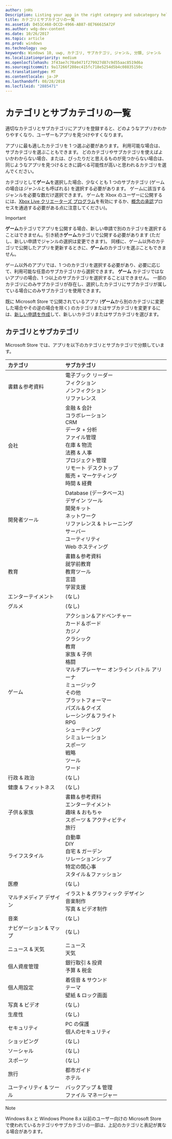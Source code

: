 ```yaml
---
author: jnHs
Description: Listing your app in the right category and subcategory helps customers find your app and understand more about it.
title: カテゴリとサブカテゴリの一覧
ms.assetid: D451C468-DCCD-4966-AB87-8E766615A72F
ms.author: wdg-dev-content
ms.date: 10/26/2017
ms.topic: article
ms.prod: windows
ms.technology: uwp
keywords: Windows 10, uwp, カテゴリ, サブカテゴリ, ジャンル, 分類, ジャンル
ms.localizationpriority: medium
ms.openlocfilehash: 3f43ae7c70a9471f279927d87c9d55aac8519d6a
ms.sourcegitcommit: 9a17266f208ec415fc718e5254d5b4c08835150c
ms.translationtype: MT
ms.contentlocale: ja-JP
ms.lasthandoff: 08/28/2018
ms.locfileid: "2885471"
---
```

# <a name="category-and-subcategory-table"></a>カテゴリとサブカテゴリの一覧


適切なカテゴリとサブカテゴリにアプリを登録すると、どのようなアプリかわかりやすくなり、ユーザーもアプリを見つけやすくなります。

アプリに最も適したカテゴリを 1 つ選ぶ必要があります。 利用可能な場合は、サブカテゴリを選ぶこともできます。 どのカテゴリやサブカテゴリを使えばよいかわからない場合、または、ぴったりだと思えるものが見つからない場合は、同じようなアプリを見つけるときに調べる可能性が高いと思われるカテゴリを選んでください。

カテゴリとして**ゲーム**を選択した場合、少なくとも 1 つのサブカテゴリ (ゲームの場合は*ジャンル*とも呼ばれる) を選択する必要があります。 ゲームに該当するジャンルを必要な数だけ選択できます。 ゲームを Xbox のユーザーに公開するには、[Xbox Live クリエーターズ プログラム](../xbox-live/get-started-with-creators/get-started-with-xbox-live-creators.md)を有効にするか、[概念の承認](../gaming/concept-approval.md)プロセスを通過する必要がある点に注意してください)。 

> [!IMPORTANT] 
> **ゲーム**カテゴリでアプリを公開する場合、新しい申請で別のカテゴリを選択することはできません。引き続き**ゲーム**カテゴリで公開する必要があります (ただし、新しい申請でジャンルの選択は変更できます)。 同様に、ゲーム以外のカテゴリで公開したアプリを更新するときに、**ゲーム**のカテゴリを選ぶこともできません。

ゲーム以外のアプリでは、1 つのカテゴリを選択する必要があり、必要に応じて、利用可能な任意のサブカテゴリから選択できます。 **ゲーム** カテゴリではないアプリの場合、1 つ以上のサブカテゴリを選択することはできません。 一部のカテゴリにのみサブカテゴリが存在し、選択したカテゴリにサブカテゴリが属している場合にのみサブカテゴリを使用できます。

既に Microsoft Store で公開されているアプリ (**ゲーム**から別のカテゴリに変更した場合やその逆の場合を除く) のカテゴリまたはサブカテゴリを変更するには、[新しい申請を作成](app-submissions.md)して、新しいカテゴリまたはサブカテゴリを選びます。

## <a name="categories-and-subcategories"></a>カテゴリとサブカテゴリ

Microsoft Store では、アプリを以下のカテゴリとサブカテゴリで分類しています。

<table>
    <thead>
    <tr class="header">
    <th align="left">カテゴリ</th>
    <th align="left">サブカテゴリ</th>
    </tr>
    </thead>
    <tbody>
<tr>
    <td>書籍＆参考資料</td>
    <td>電子ブック リーダー <br> フィクション <br> ノンフィクション <br> リファレンス</td>
  </tr>
  <tr>
    <td>会社</td>
    <td>金融 & 会計 <br> コラボレーション <br> CRM <br> データ + 分析 <br> ファイル管理 <br> 在庫 & 物流 <br> 法務 & 人事 <br> プロジェクト管理 <br> リモート デスクトップ <br> 販売 + マーケティング <br> 時間 & 経費</td>
  </tr>
  <tr>
    <td>開発者ツール</td>
    <td>Database (データベース) <br> デザイン ツール <br> 開発キット <br> ネットワーク <br> リファレンス & トレーニング <br> サーバー <br> ユーティリティ <br> Web ホスティング</td>
  </tr>
  <tr>
    <td>教育</td>
    <td>書籍＆参考資料 <br> 就学前教育 <br> 教育ツール <br> 言語 <br> 学習支援</td>
  </tr>
  <tr>
    <td>エンターテイメント</td>
    <td>(なし)</td>
  </tr>
  <tr>
    <td>グルメ</td>
    <td>(なし)</td>
  </tr>
  <tr>
    <td>ゲーム</td>
    <td>アクション＆アドベンチャー <br> カード＆ボード <br> カジノ <br> クラシック <br> 教育 <br> 家族 & 子供 <br> 格闘 <br> マルチプレーヤー オンライン バトル アリーナ <br> ミュージック <br> その他 <br> プラットフォーマー <br> パズル＆クイズ <br> レーシング＆フライト <br> RPG <br> シューティング <br> シミュレーション <br> スポーツ <br> 戦略 <br> ツール <br> ワード</td>
  </tr>
  <tr>
    <td>行政 & 政治</td>
    <td>(なし)</td>
  </tr>
  <tr>
    <td>健康 & フィットネス</td>
    <td>(なし)</td>
  </tr>
  <tr>
    <td>子供＆家族</td>
    <td>書籍＆参考資料 <br> エンターテイメント <br> 趣味 & おもちゃ <br> スポーツ & アクティビティ <br> 旅行</td>
  </tr>
  <tr>
    <td>ライフスタイル</td>
    <td>自動車 <br> DIY <br> 自宅 & ガーデン <br> リレーションシップ <br> 特定の関心事 <br> スタイル＆ファッション</td>
  </tr>
  <tr>
    <td>医療</td>
    <td>(なし)</td>
  </tr>
  <tr>
    <td>マルチメディア デザイン</td>
    <td>イラスト & グラフィック デザイン <br> 音楽制作 <br> 写真 & ビデオ制作</td>
  </tr>
  <tr>
    <td>音楽</td>
    <td>(なし)</td>
  </tr>
  <tr>
    <td>ナビゲーション & マップ</td>
    <td>(なし)</td>
  </tr>
  <tr>
    <td>ニュース & 天気</td>
    <td>ニュース <br> 天気</td>
  </tr>
  <tr>
    <td>個人資産管理</td>
    <td>銀行取引 & 投資 <br> 予算 & 税金</td>
  </tr>
  <tr>
    <td>個人用設定</td>
    <td>着信音 & サウンド <br> テーマ <br> 壁紙 & ロック画面</td>
  </tr>
  <tr>
    <td>写真 & ビデオ</td>
    <td>(なし)</td>
  </tr>
  <tr>
    <td>生産性</td>
    <td>(なし)</td>
  </tr>
  <tr>
    <td>セキュリティ</td>
    <td>PC の保護 <br> 個人のセキュリティ</td>
  </tr>
  <tr>
    <td>ショッピング</td>
    <td>(なし)</td>
  </tr>
  <tr>
    <td>ソーシャル</td>
    <td>(なし)</td>
  </tr>
  <tr>
    <td>スポーツ</td>
    <td>(なし)</td>
  </tr>
  <tr>
    <td>旅行</td>
    <td>都市ガイド <br>ホテル</td>
  </tr>
  <tr>
    <td>ユーティリティ & ツール</td>
    <td>バックアップ & 管理 <br> ファイル マネージャー</td>
  </tr>
</tbody>
</table>


<!--
| Category                    | Subcategory                                       |
|-----------------------------|---------------------------------------------------|
| Books + reference           | E-reader <br> Fiction <br> Nonfiction <br> Reference |
| Business                    | Accounting + finance <br> Collaboration <br> CRM <br> Data + analytics <br> File management <br> Inventory + logistics <br> Legal + HR <br> Project management <br> Remote desktop <br> Sales + marketing <br> Time + expenses |
| Developer tools             | Database <br> Design tools <br> Development kits <br> Networking <br> Reference + training <br> Servers <br> Utilities <br> Web hosting |
| Education                   | Books + reference <br> Early learning <br> Instructional tools <br> Language <br> Study aids |
| Entertainment               | (None)                                            |
| Food + dining               | (None)                                            |
| Games                       | Action + adventure <br> Card + board <br> Casino <br> Classics <br> Educational <br> Family + kids <br> Fighting <br> Multi-Player Online Battle Arena <br> Music <br> Other <br> Platformer <br> Puzzle + trivia <br> Racing + flying <br> Role playing <br> Shooter <br> Simulation <br> Sports <br> Strategy <br> Tools <br> Word |
| Government + politics       | (None)                                            |
| Health + fitness            | (None)                                            |
| Kids + family               | Books + reference <br> Entertainment <br> Hobbies + toys <br> Sports + activities <br> Travel |
| Lifestyle                   | Automotive <br> DIY <br> Home + garden <br> Relationships <br> Special interest <br> Style + fashion |
| Medical                     | (None)                                            |
| Multimedia design           | Illustration + graphic design <br> Music production <br> Photo + video production |
| Music                       | (None)                                            |
| Navigation + maps           | (None)                                            |
| News + weather              | News <br> Weather                                 |
| Personal finance            | Banking + investments <br> Budgeting + taxes      |
| Personalization             | Ringtones + sounds <br> Themes <br> Wallpaper + lock screens |
| Photo + video               | (None)                                            |
| Productivity                | (None)                                            |
| Security                    | PC protection <br> Personal security              |
| Shopping                    | (None)                                            |
| Social                      | (None)                                            |
| Sports                      | (None)                                            |
| Travel                      | City guides <br> Hotels                           |
| Utilities + tools           | Backup + manage <br> File managers                |
-->

> [!NOTE] 
> Windows 8.x と Windows Phone 8.x 以前のユーザー向けの Microsoft Store で使われているカテゴリやサブカテゴリの一部は、上記のカテゴリと表記が異なる場合があります。 

